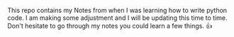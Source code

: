 This repo contains my Notes from when I was learning how to write python code. I am making some adjustment and I will be updating this time to time.
Don't hesitate to go through my notes you could learn a few things. 👍
